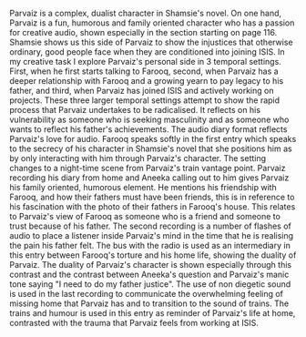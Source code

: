 Parvaiz is a complex, dualist character in Shamsie's novel. On one hand, Parvaiz is a fun, humorous and family oriented character who has a passion for creative audio, shown especially in the section starting on page 116. Shamsie shows us this side of Parvaiz to show the injustices that otherwise ordinary, good people face when they are conditioned into joining ISIS. In my creative task I explore Parvaiz's personal side in 3 temporal settings. First, when he first starts talking to Farooq, second, when Parvaiz has a deeper relationship with Farooq and a growing yearn to pay legacy to his father, and third, when Parvaiz has joined ISIS and actively working on projects. These three larger temporal settings attempt to show the rapid process that Parvaiz undertakes to be radicalised. It reflects on his vulnerability as someone who is seeking masculinity and as someone who wants to reflect his father's achievements. The audio diary format reflects Parvaiz's love for audio. Farooq speaks softly in the first entry which speaks to the secrecy of his character in Shamsie's novel that she positions him as by only interacting with him through Parvaiz's character. The setting changes to a night-time scene from Parvaiz's train vantage point. Parvaiz recording his diary from home and Aneeka calling out to him gives Parvaiz his family oriented, humorous element. He mentions his friendship with Farooq, and how their fathers must have been friends, this is in reference to his fascination with the photo of their fathers in Farooq's house. This relates to Parvaiz's view of Farooq as someone who is a friend and someone to trust because of his father. The second recording is a number of flashes of audio to place a listener inside Parvaiz's mind in the time that he is realising the pain his father felt. The bus with the radio is used as an intermediary in this entry between Farooq's torture and his home life, showing the duality of Parvaiz. The duality of Parvaiz's character is shown especially through this contrast and the contrast between Aneeka's question and Parvaiz's manic tone saying "I need to do my father justice". The use of non diegetic sound is used in the last recording to communicate the overwhelming feeling of missing home that Parvaiz has and to transition to the sound of trains. The trains and humour is used in this entry as reminder of Parvaiz's life at home, contrasted with the trauma that Parvaiz feels from working at ISIS. 